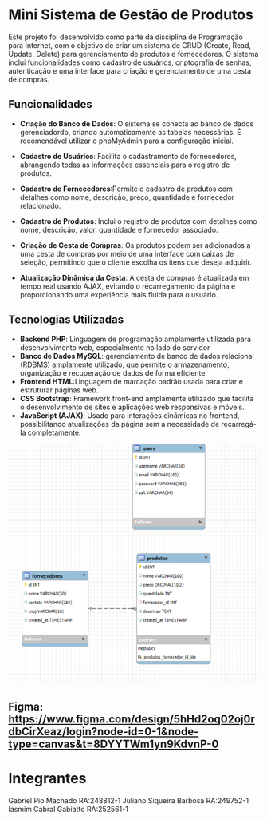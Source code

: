 # Mini Sistema de Gestão de Produtos

Este projeto foi desenvolvido como parte da disciplina de Programação para Internet, com o objetivo de criar um sistema de CRUD (Create, Read, Update, Delete) para gerenciamento de produtos e fornecedores. O sistema inclui funcionalidades como cadastro de usuários, criptografia de senhas, autenticação e uma interface para criação e gerenciamento de uma cesta de compras.

## Funcionalidades

- **Criação do Banco de Dados**: O sistema se conecta ao banco de dados gerenciadordb, criando automaticamente as tabelas necessárias. É recomendável utilizar o phpMyAdmin para a configuração inicial.

- **Cadastro de Usuários**: Facilita o cadastramento de fornecedores, abrangendo todas as informações essenciais para o registro de produtos.

- **Cadastro de Fornecedores**:Permite o cadastro de produtos com detalhes como nome, descrição, preço, quantidade e fornecedor relacionado.

- **Cadastro de Produtos**: Inclui o registro de produtos com detalhes como nome, descrição, valor, quantidade e fornecedor associado.

- **Criação de Cesta de Compras**: Os produtos podem ser adicionados a uma cesta de compras por meio de uma interface com caixas de seleção, permitindo que o cliente escolha os itens que deseja adquirir.

- **Atualização Dinâmica da Cesta**: A cesta de compras é atualizada em tempo real usando AJAX, evitando o recarregamento da página e proporcionando uma experiência mais fluida para o usuário.

## Tecnologias Utilizadas

- **Backend PHP**: Linguagem de programação amplamente utilizada para desenvolvimento web, especialmente no lado do servidor
- **Banco de Dados MySQL**: gerenciamento de banco de dados relacional (RDBMS) amplamente utilizado, que permite o armazenamento, organização e recuperação de dados de forma eficiente.
- **Frontend HTML**:Linguagem de marcação padrão usada para criar e estruturar páginas web.
- **CSS Bootstrap**: Framework front-end amplamente utilizado que facilita o desenvolvimento de sites e aplicações web responsivas e móveis.
- **JavaScript (AJAX)**: Usado para interações dinâmicas no frontend, possibilitando atualizações da página sem a necessidade de recarregá-la completamente.

![der](img/DER.png)

## Figma: https://www.figma.com/design/5hHd2oq02oj0rdbCirXeaz/login?node-id=0-1&node-type=canvas&t=8DYYTWm1yn9KdvnP-0

# Integrantes
Gabriel Pio Machado RA:248812-1
Juliano Siqueira Barbosa RA:249752-1
Iasmim Cabral Gabiatto RA:252561-1